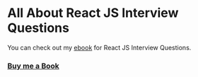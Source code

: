 # All About React JS Interview Questions


You can check out my [ebook](https://github.com/praveenoruganti/PraveenOruganti-Tech-Ebooks/raw/master/React%20JS%20Interview%20questions.pdf) for React JS Interview Questions.

### [Buy me a Book](https://www.buymeacoffee.com/praveenoruganti)